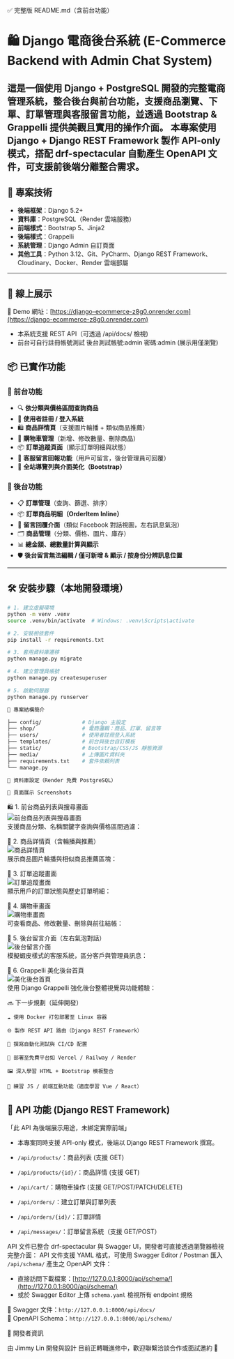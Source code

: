 ✅ 完整版 README.md（含前台功能）

# 🛍️ Django 電商後台系統 (E-Commerce Backend with Admin Chat System)

這是一個使用 **Django + PostgreSQL** 開發的完整電商管理系統，整合後台與前台功能，支援商品瀏覽、下單、訂單管理與客服留言功能，並透過 Bootstrap & Grappelli 提供美觀且實用的操作介面。
本專案使用 Django + Django REST Framework 製作 API-only 模式，搭配 drf-spectacular 自動產生 OpenAPI 文件，可支援前後端分離整合需求。
---

## 🔧 專案技術

- **後端框架**：Django 5.2+
- **資料庫**：PostgreSQL（Render 雲端服務）
- **前端樣式**：Bootstrap 5、Jinja2
- **後端樣式**：Grappelli
- **系統管理**：Django Admin 自訂頁面
- **其他工具**：Python 3.12、Git、PyCharm、Django REST Framework、Cloudinary、Docker、Render 雲端部屬

---
## 🚀 線上展示
🔗 Demo 網址：[https://django-ecommerce-z8g0.onrender.com](https://django-ecommerce-z8g0.onrender.com)
- 本系統支援 REST API（可透過 /api/docs/ 檢視)
- 前台可自行註冊帳號測試 後台測試帳號:admin 密碼:admin (展示用僅瀏覽)
## 📦 已實作功能

### 🛒 前台功能
- 🔍 **依分類與價格區間查詢商品**
- 🧑 **使用者註冊 / 登入系統**
- 🛍️ **商品詳情頁**（支援圖片輪播 + 類似商品推薦）
- 🛒 **購物車管理**（新增、修改數量、刪除商品）
- 📦 **訂單追蹤頁面**（顯示訂單明細與狀態）
- 💬 **客服留言回報功能**（用戶可留言，後台管理員可回覆）
- 🎨 **全站導覽列與介面美化（Bootstrap）**

### 🧰 後台功能
- 📋 **訂單管理**（查詢、篩選、排序）
- 📦 **訂單商品明細（OrderItem Inline）**
- 💬 **留言回覆介面**（類似 Facebook 對話視圖，左右訊息氣泡）
- 🗂️ **商品管理**（分類、價格、圖片、庫存）
- 📊 **總金額、總數量計算與顯示**
- 🛡️ **後台留言無法編輯 / 僅可新增 & 顯示 / 按身份分辨訊息位置**

---

## 🛠️ 安裝步驟（本地開發環境）

```bash
# 1. 建立虛擬環境
python -m venv .venv
source .venv/bin/activate  # Windows: .venv\Scripts\activate

# 2. 安裝相依套件
pip install -r requirements.txt

# 3. 套用資料庫遷移
python manage.py migrate

# 4. 建立管理員帳號
python manage.py createsuperuser

# 5. 啟動伺服器
python manage.py runserver

📂 專案結構簡介

├── config/             # Django 主設定
├── shop/               # 電商邏輯：商品、訂單、留言等
├── users/              # 使用者註冊登入系統
├── templates/          # 前台與後台自訂模板
├── static/             # Bootstrap/CSS/JS 靜態資源
├── media/              # 上傳圖片資料夾
├── requirements.txt    # 套件依賴列表
└── manage.py

🔐 資料庫設定（Render 免費 PostgreSQL）

📸 頁面展示 Screenshots
```
🛍️ 1. 前台商品列表與搜尋畫面  
![前台商品列表與搜尋畫面](assets/screenshots/product_list.png)  
支援商品分類、名稱關鍵字查詢與價格區間過濾：

📄 2. 商品詳情頁（含輪播與推薦）  
![商品詳情頁](assets/screenshots/product_detail.png)  
展示商品圖片輪播與相似商品推薦區塊：

🚚 3. 訂單追蹤畫面  
![訂單追蹤畫面](assets/screenshots/order_list.png)  
顯示用戶的訂單狀態與歷史訂單明細：

🛒 4. 購物車畫面  
![購物車畫面](assets/screenshots/cart_view.png)  
可查看商品、修改數量、刪除與前往結帳：

💬 5. 後台留言介面（左右氣泡對話）  
![後台留言介面](assets/screenshots/admin_chat.png)  
模擬蝦皮樣式的客服系統，區分客戶與管理員訊息：

🧩 6. Grappelli 美化後台首頁  
![美化後台首頁](assets/screenshots/admin_home.png)  
使用 Django Grappelli 強化後台整體視覺與功能體驗：

🔜 下一步規劃（延伸開發）

    ☁️ 使用 Docker 打包部署至 Linux 容器

    🌐 製作 REST API 路由（Django REST Framework）

    🧪 撰寫自動化測試與 CI/CD 配置

    🚀 部署至免費平台如 Vercel / Railway / Render

    🖼️ 深入學習 HTML + Bootstrap 模板整合

    🧠 練習 JS / 前端互動功能（適度學習 Vue / React）

## 🔌 API 功能 (Django REST Framework)
「此 API 為後端展示用途，未綁定實際前端」
- 本專案同時支援 API-only 模式，後端以 Django REST Framework 撰寫。



- `/api/products/`：商品列表 (支援 GET)
- `/api/products/{id}/`：商品詳情 (支援 GET)
- `/api/cart/`：購物車操作 (支援 GET/POST/PATCH/DELETE)
- `/api/orders/`：建立訂單與訂單列表
- `/api/orders/{id}/`：訂單詳情
- `/api/messages/`：訂單留言系統（支援 GET/POST）

API 文件已整合 drf-spectacular 與 Swagger UI，開發者可直接透過瀏覽器檢視完整介面：
API 文件支援 YAML 格式，可使用 Swagger Editor / Postman 匯入 `/api/schema/` 產生之 OpenAPI 文件：
- 直接訪問下載檔案：[http://127.0.0.1:8000/api/schema/](http://127.0.0.1:8000/api/schema/)
- 或於 Swagger Editor 上傳 `schema.yaml` 檢視所有 endpoint 規格

🔗 Swagger 文件：`http://127.0.0.1:8000/api/docs/`  
🔗 OpenAPI Schema：`http://127.0.0.1:8000/api/schema/`

📮 開發者資訊

由 Jimmy Lin 開發與設計
目前正轉職進修中，歡迎聯繫洽談合作或面試邀約 🙌